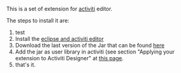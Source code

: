 This is a set of extension for [activiti](www.activiti.org) editor.

The steps to install it are:
1. test
1. Install the [eclipse and activiti editor](http://www.activiti.org/userguide/index.html#eclipseDesignerInstallation)
2. Download the last version of the Jar that can be found [here](https://github.com/esseti/BPM4Crowd-Activiti-Task-UIs/tree/master/target)
3. Add the jar as user library in activiti (see section "Applying your extension to Activiti Designer" at [this page](http://www.activiti.org/userguide/index.html#eclipseDesignerCustomizingPalette).
4. that's it.
